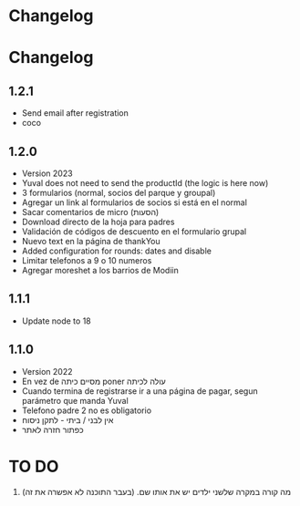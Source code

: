 # Changelog

# Changelog

## 1.2.1

- Send email after registration
- coco

## 1.2.0

- Version 2023
- Yuval does not need to send the productId (the logic is here now)
- 3 formularios (normal, socios del parque y groupal)
- Agregar un link al formularios de socios si está en el normal
- Sacar comentarios de micro (הסעות)
- Download directo de la hoja para padres
- Validación de códigos de descuento en el formulario grupal
- Nuevo text en la página de thankYou
- Added configuration for rounds: dates and disable
- Limitar telefonos a 9 o 10 numeros
- Agregar moreshet a los barrios de Modiin

## 1.1.1

- Update node to 18

## 1.1.0

- Version 2022
- En vez de מסיים כיתה poner עולה לכיתה
- Cuando termina de registrarse ir a una página de pagar, segun parámetro que
  manda Yuval
- Telefono padre 2 no es obligatorio
- אין לבני / ביתי - לתקן ניסוח
- כפתור חזרה לאתר

# TO DO

1. מה קורה במקרה שלשני ילדים יש את אותו שם. (בעבר התוכנה לא אפשרה את זה)
